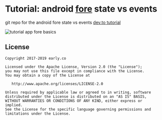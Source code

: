 # Tutorial: android [fore](https://erdo.github.io/android-fore/) state vs events

git repo for the android fore state vs events [dev.to tutorial](https://dev.to/erdo/tutorial-android-fore-basics-1155)


![tutorial app fore basics](https://j.gifs.com/oQ3ZEz.gif)


## License


    Copyright 2017-2019 early.co

    Licensed under the Apache License, Version 2.0 (the "License");
    you may not use this file except in compliance with the License.
    You may obtain a copy of the License at

       http://www.apache.org/licenses/LICENSE-2.0

    Unless required by applicable law or agreed to in writing, software
    distributed under the License is distributed on an "AS IS" BASIS,
    WITHOUT WARRANTIES OR CONDITIONS OF ANY KIND, either express or implied.
    See the License for the specific language governing permissions and
    limitations under the License.
